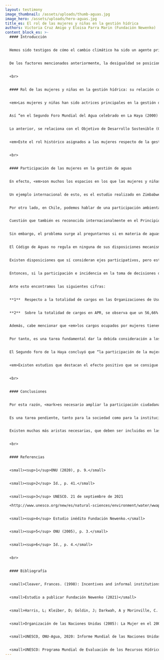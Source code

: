 ```yaml
---
layout: testimony
image_thumbnail: /assets/uploads/thumb-aguas.jpg
image_hero: /assets/uploads/hero-aguas.jpg
title_es: El rol de las mujeres y niñas en la gestión hídrica
authors: Victoria Cruz Amigo y Eloisa Parra Marin (Fundación Newenko)
content_block_es: >-
  #### Introducción


  Hemos sido testigos de cómo el cambio climático ha sido un agente principal en las sequías a nivel mundial, pero éste no ha sido el único factor decisivo en la crisis hídrica, puesto que también inciden una acelerada urbanización, el creciente desarrollo económico y la desigualdad, entre otras causas.<sup>1</sup>


  De los factores mencionados anteriormente, la desigualdad se posiciona en un rol fundamental que evidencia las problemáticas del acceso al agua y saneamiento, y que afecta especialmente a las comunidades rurales, a sectores socioeconómicos vulnerables e incrementa las brechas de género. <em>La problemática en torno a la disponibilidad de los recursos hídricos se acentúa en mujeres y niñas en situación de pobreza, que se ven expuestas a las desigualdades de acceso, saneamiento e higiene<sup>2</sup>.<em> En consecuencia “las normas, costumbres y prácticas de género no permiten a las mujeres participar, contribuir ni beneficiarse de la gestión de los recursos hídricos”<sup>3</sup>.


  <br>


  #### Rol de las mujeres y niñas en la gestión hídrica: su relación con los DESCA


  <em>Las mujeres y niñas han sido actrices principales en la gestión del agua dentro de sus hogares y comunidades, ejerciendo y soportando la carga de las tareas domésticas y de cuidado que se vinculan con el agua, posicionándolas en una situación de vulnerabilidad desde una perspectiva de género.</em>


  Así “en el Segundo Foro Mundial del Agua celebrado en La Haya (2000) se reconoció que las mujeres, además de ser los usuarios principales del “agua doméstica”, utilizaban el agua en su papel fundamental de producción de alimentos”.


  Lo anterior, se relaciona con el Objetivo de Desarrollo Sostenible (ODS) propuesto por la Organización de Naciones Unidas, correspondientes al número 3 “salud y bienestar” y a la desigualdad hídrica, puesto que el PNUD indicó que, “más de 1,6 mil millones de personas viven en ambientes frágiles donde las crisis prolongadas, combinadas con servicios sanitarios precarios, presentan un desafío significativo para la salud global”. Esto implica que las mujeres y niñas que se desarrollan en este entorno, además tienen la carga de gestionar el agua. 


  <em>Este el rol histórico asignados a las mujeres respecto de la gestión hídrica en sus hogares, implica una afectación y menoscabo a los DESCA, toda vez que constituye un impedimento para que las mujeres puedan desarrollarse de forma plena y ejercer sus derechos, tales como el acceso a la educación, a la salud, a la seguridad social y al alimento; y, principalmente, a la participación en las organizaciones relacionadas con la gestión hídrica.</em>


  <br>


  #### Participación de las mujeres en la gestión de aguas


  En efecto, <em>son muchos los espacios en los que las mujeres y niñas cumplen con el rol de gestión de las aguas, pero se debe tener cuidado al analizar estos hechos, pues, si bien existe una gestión, esta se enmarca fuera de una participación e incidencia en la toma de decisiones en torno a las aguas.</em>


  Un ejemplo internacional de esto, es el estudio realizado en Zimbabwe donde se reconocía en la comunidad que las mujeres debían tener un rol más importante en la ordenación de los recursos hídricos, integrando así los comités que se encargaban de los pozos, pero a pesar de esto, aquellas mujeres que eran pobres, son las que menos probabilidades tenían de ser elegidas en los cargos de los comités de pozos o de desarrollo de sus propias aldeas. Siendo las mujeres las que menos probabilidades tienen de participar en las decisiones colectivas con incidencia en la gestión hídrica (Cleaver, F., 1998, p. 5).


  Por otro lado, en Chile, podemos hablar de una participación ambiental ciudadana, que según el Ministerio del Medio Ambiente es “el involucramiento activo de la ciudadanía en los procesos de toma de decisiones públicas que tienen repercusión en sus vidas, son las formas específicas en que las personas, las organizaciones sociales y movimientos pueden ser parte e incidir en los procesos de gestión pública vinculados al medio ambiente”. 


  Cuestión que también es reconocida internacionalmente en el Principio 10 de la Declaración de Río de Janeiro, reconociendo la triple dimensionalidad del derecho de participación: 1. Participación ciudadana, 2. Acceso a la información y 3. Acceso a la justicia. 


  Sin embargo, el problema surge al preguntarnos si en materia de aguas es posible hablar de una participación ambiental ciudadana en los mismos términos, pero en el sistema actual de derecho de aguas, la participación no es el foco principal de la normativa de nuestro país. Por tanto, no existe contenido expreso de la participación ambiental en relación a las aguas. 


  El Código de Aguas no regula en ninguna de sus disposiciones mecanismos de participación ciudadana para la gestión de recursos hídricos de manera directa, no existen en este sentido consultas o audiencias públicas, representación en consejos y comités, etc. 


  Existen disposiciones que sí consideran ejes participativos, pero estos espacios participativos se limitan a quiénes son dueños de un Derecho de Aprovechamiento de Aguas (DAA) o a quiénes les interesa constituir un DAA. 


  Entonces, si la participación e incidencia en la toma de decisiones de la gestión hídrica se encuentra limitada a quienes son titulares de DAA, o son parte de las directivas de las APR y OUAS, <em>la pregunta se encamina a cuál es el porcentaje de mujeres representantes en estos espacios.</em>


  Ante esto encontramos las siguientes cifras: 


  **1**  Respecto a la totalidad de cargos en las Organizaciones de Usuarios de Aguas en Chile, un 84,95% de sus cargos corresponden a integrantes varones, <em>sólo un 12,41% de sus miembros son mujeres</em> y el resto 2,64% corresponde a entidades jurídicas. 


  **2**  Sobre la totalidad de cargos en APR, se observa que un 56,66% de sus miembros son hombres y <em>el 43,34% son mujeres</em>.<sup>4</sup>


  Además, cabe mencionar que <em>los cargos ocupados por mujeres tienen un principal desarrollo en labores de secretariado o gestión administrativa</em>, entre otros.


  Por tanto, es una tarea fundamental dar la debida consideración a los datos de las posiciones, pues queda demostrado que <em>la falta de validación estadística de la importancia del género como categoría clave de diferencia para el acceso al agua y la experiencia es un resultado importante”</em>. (Harris et al., 2017, p. 572).


  El Segundo foro de la Haya concluyó que “la participación de la mujer mejoraría el sistema de gestión. Como las mujeres soportan la parte principal de la carga de la mala gestión, se las podría potenciar con una participación mayor y más eficaz”<sup>5</sup>, y esta es justamente una problemática evidenciada en el ODS número 5, correspondiente a la "igualdad de género". Así, una de las metas de este objetivo consiste en “Asegurar la participación plena y efectiva de las mujeres y la igualdad de oportunidades de liderazgo a todos los niveles decisorios en la vida política, económica y pública” (PNUD). 


  <em>Existen estudios que destacan el efecto positivo que se consigue en los proyectos cuando se adoptan planteamientos basados en la participación y que tengan en cuenta las cuestiones de género. </em>Es más probable que las instalaciones sean técnicamente apropiadas, estén convenientemente situadas y se utilicen y mantengan de forma adecuada cuando se consulta tanto a las mujeres como a los hombres<small>6</small>.


  <br>


  #### Conclusiones 


  Por esta razón, <mark>es necesario ampliar la participación ciudadana en temas hídricos a todas las personas, pero particularmente a las mujeres, por ser quienes históricamente han tenido la carga de gestionar el agua en sus hogares, al margen del sistema de derecho de aguas de nuestro país.</mark>


  Es una tarea pendiente, tanto para la sociedad como para la institucionalidad, actualizar la normativa existente, otorgando, en primer lugar, un reconocimiento a la participación ciudadana en relación a las aguas, no alejada, de la participación ambiental, sino más bien, de forma armónica. En segundo lugar, debe acompañarse de una especial consideración a la participación de las mujeres, e inclusive, de las niñas e infancias, tomando en cuenta el rol que desempeñan día a día, en todos los espacios de la gestión hídrica. Finalmente, entregar una protección a esta participación, de manera vinculante e informada, que sea capaz de asegurar una incidencia en materia hídrica. 


  Existen muchas más aristas necesarias, que deben ser incluidas en las materias de participación y gestión del agua, en relación a la perspectiva de género, pero las discusiones que se cuestionan estos temas constituyen un primer avance hacia una gestión hídrica participativa, vinculante y equitativa. 


  <br>


  #### Referencias


  <small><sup>1</sup>ONU (2020), p. 9.</small>


  <small><sup>2</sup> Id., p. 41.</small>


  <small><sup>3</sup> UNESCO. 21 de septiembre de 2021

  <http://www.unesco.org/new/es/natural-sciences/environment/water/wwap/water-and-gender/>.</small>


  <small><sup>4</sup> Estudio inédito Fundación Newenko.</small>


  <small><sup>5</sup> ONU (2005), p. 3.</small>


  <small><sup>6</sup> Id., p. 4.</small>


  <br>


  #### Bibliografía


  <small>Cleaver, Frances. (1998): Incentives and informal institutions: gender and the management of water \[Incentivos e instituciones informales: género y gestión del agua]. Agriculture and Human Values, vol. 15, No. 4, pp. 347-360.</small>


  <small>Estudio a publicar Fundación Newenko (2021)</small>


  <small>Harris, L; Kleiber, D; Goldin, J; Darkwah, A y Morinville, C. (2017) Intersections of gender and water: comparative approaches to everyday gendered negotiations of water access in underserved areas of Accra, Ghana and Cape Town, South Africa \[Perspectiva de género y agua: enfoques comparativos de las negociaciones cotidianas de género sobre el acceso al agua en áreas desatendidas de Accra, Ghana y Ciudad del Cabo, Sudáfrica]. Journal of Gender Studies, VOL. 26, NO. 5, pp. 561–582.</small>


  <small>Organización de las Naciones Unidas (2005): La Mujer en el 2000 y después. La mujer, la nacionalidad y la ciudadanía. División para el Adelanto de la Mujer, Departamento de Asuntos Económicos y Sociales.</small>


  <small>UNESCO, ONU-Agua, 2020: Informe Mundial de las Naciones Unidas sobre el Desarrollo de los Recursos Hídricos 2020: Agua y Cambio Climático, París, UNESCO.</small>


  <small>UNESCO: Programa Mundial de Evaluación de los Recursos Hídricos o WWAP. Disponible en: http://www.unesco.org/new/es/natural-sciences/environment/water/wwap/water-and-gender/.</small>
---
```

